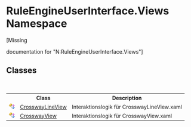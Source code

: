 # RuleEngineUserInterface.Views Namespace
 

\[Missing <summary> documentation for "N:RuleEngineUserInterface.Views"\]


## Classes
&nbsp;<table><tr><th></th><th>Class</th><th>Description</th></tr><tr><td>![Public class](media/pubclass.gif "Public class")</td><td><a href="859472d9-5cd8-2938-e821-108c3b769729">CrosswayLineView</a></td><td>
Interaktionslogik für CrosswayLineView.xaml</td></tr><tr><td>![Public class](media/pubclass.gif "Public class")</td><td><a href="4027aee6-4df6-604b-de74-ec6fc227b8cc">CrosswayView</a></td><td>
Interaktionslogik für CrosswayView.xaml</td></tr></table>&nbsp;
